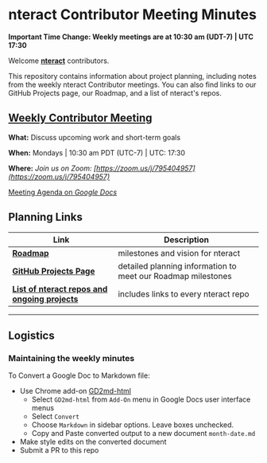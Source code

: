 # nteract Contributor Meeting Minutes

**Important Time Change: Weekly meetings are at 10:30 am (UDT-7) | UTC 17:30**

Welcome [**nteract**](https://nteract.io) contributors.

This repository contains information about project planning, including notes from the weekly nteract Contributor meetings. You can also find links to our GitHub Projects page, our Roadmap, and a list of nteract's repos.

## [Weekly Contributor Meeting](https://zoom.us/j/795404957)

**What:** Discuss upcoming work and short-term goals

**When:** Mondays | 10:30 am PDT (UTC-7) | UTC: 17:30

**Where:** _Join us on Zoom: [https://zoom.us/j/795404957](https://zoom.us/j/795404957)_

[Meeting Agenda on _Google Docs_](https://docs.google.com/document/d/1W5Eu1OdKmy9lYsJ4E-3tk4Y-VKNioORY78PidQkkjxE/edit)

## Planning Links

| Link                                                                                                | Description                                                  |
| --------------------------------------------------------------------------------------------------- | ------------------------------------------------------------ |
| [**Roadmap**](https://docs.google.com/document/d/1YDixHwNCWoPDUKeAmlR3q5c6ty1YklXuL2z53pL2lN4/edit) | milestones and vision for nteract                            |
| [**GitHub Projects Page**](https://github.com/orgs/nteract/projects)                                | detailed planning information to meet our Roadmap milestones |
| [**List of nteract repos and ongoing projects**](./project-list.md)                                 | includes links to every nteract repo                         |

---

## Logistics

### Maintaining the weekly minutes

To Convert a Google Doc to Markdown file:

- Use Chrome add-on [GD2md-html](https://chrome.google.com/webstore/detail/gd2md-html/igffnbdfnodiaphfmfaiiaegmoljbghf)
  - Select `GD2md-html` from `Add-On` menu in Google Docs user interface menus
  - Select `Convert`
  - Choose `Markdown` in sidebar options. Leave boxes unchecked.
  - Copy and Paste converted output to a new document `month-date.md`
- Make style edits on the converted document
- Submit a PR to this repo
